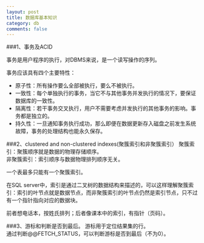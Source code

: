 ```yaml
---
layout: post
title: 数据库基本知识
category: db
comments: false
---
```

###1、事务及ACID

事务是用户程序的执行，对DBMS来说，是一个读写操作的序列。

事务应该具有四个主要特性：  

- 原子性：所有操作要么全部被执行，要么不被执行。
- 一致性：每个单独执行的事务，当它不与其他事务并发执行的情况下，要保证数据库的一致性。
- 隔离性：若干事务交叉执行，用户不需要考虑并发执行的其他事务的影响。事务都是独立的。
- 持久性：一旦通知事务执行成功，那么即便在数据更新存入磁盘之前发生系统故障，事务的处理结构也能永久保存。

###2、clustered and non-clustered indexes(聚簇索引和非聚簇索引）
聚簇索引：聚簇顺序就是数据的物理存储顺序。  
非聚簇索引：索引顺序与数据物理排列顺序无关。

一个表最多只能有一个聚簇索引。

在SQL server中，索引是通过二叉树的数据结构来描述的，可以这样理解聚簇索引：索引的叶节点就是数据节点，而非聚簇索引的叶节点仍然是索引节点，只不过有一个指针指向对应的数据块。

前者想电话本，按姓氏排列；后者像课本中的索引，有指针（页码）。

###3、游标和判断是否到最后。
游标用于定位结果集的行。  
通过判断@@FETCH_STATUS，可以判断游标是否到最后（不为0）。

